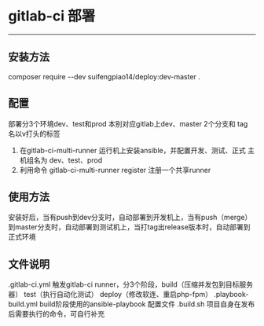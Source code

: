 # gitlab-ci 部署
------------------
## 安装方法
 composer require --dev suifengpiao14/deploy:dev-master .
## 配置
部署分3个环境dev、test和prod 本别对应gitlab上dev、master 2个分支和  tag 名以v打头的标签
1. 在gitlab-ci-multi-runner 运行机上安装ansible，并配置开发、测试、正式 主机组名为 dev、test、prod
2. 利用命令 gitlab-ci-multi-runner register 注册一个共享runner

## 使用方法
 安装好后，当有push到dev分支时，自动部署到开发机上，当有push（merge）到master分支时，自动部署到测试机上，当打tag出release版本时，自动部署到正式环境
 
## 文件说明
 .gitlab-ci.yml 触发gitlab-ci runner，分3个阶段，build（压缩并发包到目标服务器） test（执行自动化测试） deploy（修改软连、重启php-fpm）
 .playbook-build.yml build阶段使用的ansible-playbook 配置文件
 .build.sh 项目自身在发布后需要执行的命令，可自行补充


